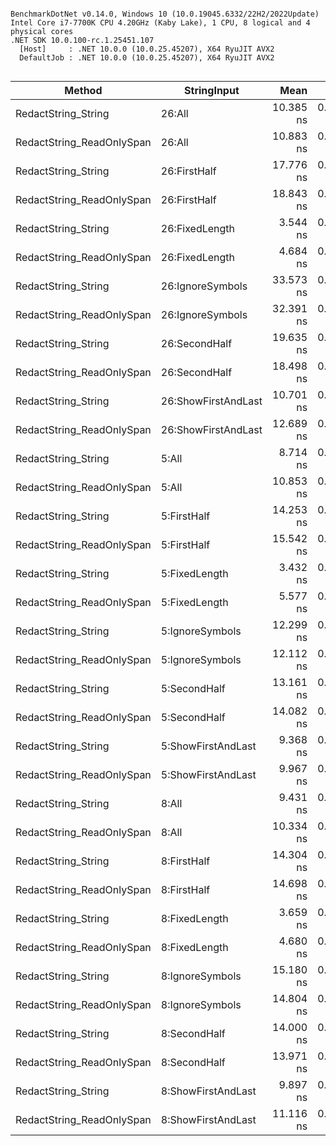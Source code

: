 ```

BenchmarkDotNet v0.14.0, Windows 10 (10.0.19045.6332/22H2/2022Update)
Intel Core i7-7700K CPU 4.20GHz (Kaby Lake), 1 CPU, 8 logical and 4 physical cores
.NET SDK 10.0.100-rc.1.25451.107
  [Host]     : .NET 10.0.0 (10.0.25.45207), X64 RyuJIT AVX2
  DefaultJob : .NET 10.0.0 (10.0.25.45207), X64 RyuJIT AVX2


```
| Method                    | StringInput         | Mean      | Error     | StdDev    | Gen0   | Allocated |
|-------------------------- |-------------------- |----------:|----------:|----------:|-------:|----------:|
| RedactString_String       | 26:All              | 10.385 ns | 0.1117 ns | 0.0932 ns | 0.0191 |      80 B |
| RedactString_ReadOnlySpan | 26:All              | 10.883 ns | 0.1145 ns | 0.1015 ns | 0.0191 |      80 B |
| RedactString_String       | 26:FirstHalf        | 17.776 ns | 0.1352 ns | 0.1265 ns | 0.0191 |      80 B |
| RedactString_ReadOnlySpan | 26:FirstHalf        | 18.843 ns | 0.3288 ns | 0.2745 ns | 0.0191 |      80 B |
| RedactString_String       | 26:FixedLength      |  3.544 ns | 0.1068 ns | 0.0999 ns |      - |         - |
| RedactString_ReadOnlySpan | 26:FixedLength      |  4.684 ns | 0.0425 ns | 0.0377 ns |      - |         - |
| RedactString_String       | 26:IgnoreSymbols    | 33.573 ns | 0.1415 ns | 0.1255 ns | 0.0191 |      80 B |
| RedactString_ReadOnlySpan | 26:IgnoreSymbols    | 32.391 ns | 0.1229 ns | 0.0960 ns | 0.0191 |      80 B |
| RedactString_String       | 26:SecondHalf       | 19.635 ns | 0.1091 ns | 0.0967 ns | 0.0191 |      80 B |
| RedactString_ReadOnlySpan | 26:SecondHalf       | 18.498 ns | 0.0863 ns | 0.0765 ns | 0.0191 |      80 B |
| RedactString_String       | 26:ShowFirstAndLast | 10.701 ns | 0.0701 ns | 0.0656 ns | 0.0191 |      80 B |
| RedactString_ReadOnlySpan | 26:ShowFirstAndLast | 12.689 ns | 0.0733 ns | 0.0685 ns | 0.0191 |      80 B |
| RedactString_String       | 5:All               |  8.714 ns | 0.0691 ns | 0.0613 ns | 0.0076 |      32 B |
| RedactString_ReadOnlySpan | 5:All               | 10.853 ns | 0.0585 ns | 0.0489 ns | 0.0076 |      32 B |
| RedactString_String       | 5:FirstHalf         | 14.253 ns | 0.1114 ns | 0.0987 ns | 0.0076 |      32 B |
| RedactString_ReadOnlySpan | 5:FirstHalf         | 15.542 ns | 0.0623 ns | 0.0552 ns | 0.0076 |      32 B |
| RedactString_String       | 5:FixedLength       |  3.432 ns | 0.0192 ns | 0.0170 ns |      - |         - |
| RedactString_ReadOnlySpan | 5:FixedLength       |  5.577 ns | 0.0223 ns | 0.0198 ns |      - |         - |
| RedactString_String       | 5:IgnoreSymbols     | 12.299 ns | 0.0818 ns | 0.0725 ns | 0.0076 |      32 B |
| RedactString_ReadOnlySpan | 5:IgnoreSymbols     | 12.112 ns | 0.0497 ns | 0.0415 ns | 0.0076 |      32 B |
| RedactString_String       | 5:SecondHalf        | 13.161 ns | 0.1701 ns | 0.1507 ns | 0.0076 |      32 B |
| RedactString_ReadOnlySpan | 5:SecondHalf        | 14.082 ns | 0.0864 ns | 0.0766 ns | 0.0076 |      32 B |
| RedactString_String       | 5:ShowFirstAndLast  |  9.368 ns | 0.0600 ns | 0.0532 ns | 0.0076 |      32 B |
| RedactString_ReadOnlySpan | 5:ShowFirstAndLast  |  9.967 ns | 0.0372 ns | 0.0330 ns | 0.0076 |      32 B |
| RedactString_String       | 8:All               |  9.431 ns | 0.0694 ns | 0.0649 ns | 0.0096 |      40 B |
| RedactString_ReadOnlySpan | 8:All               | 10.334 ns | 0.0574 ns | 0.0537 ns | 0.0096 |      40 B |
| RedactString_String       | 8:FirstHalf         | 14.304 ns | 0.0917 ns | 0.0857 ns | 0.0095 |      40 B |
| RedactString_ReadOnlySpan | 8:FirstHalf         | 14.698 ns | 0.0966 ns | 0.0903 ns | 0.0095 |      40 B |
| RedactString_String       | 8:FixedLength       |  3.659 ns | 0.0186 ns | 0.0174 ns |      - |         - |
| RedactString_ReadOnlySpan | 8:FixedLength       |  4.680 ns | 0.0312 ns | 0.0260 ns |      - |         - |
| RedactString_String       | 8:IgnoreSymbols     | 15.180 ns | 0.1071 ns | 0.0895 ns | 0.0095 |      40 B |
| RedactString_ReadOnlySpan | 8:IgnoreSymbols     | 14.804 ns | 0.0572 ns | 0.0478 ns | 0.0095 |      40 B |
| RedactString_String       | 8:SecondHalf        | 14.000 ns | 0.0534 ns | 0.0417 ns | 0.0095 |      40 B |
| RedactString_ReadOnlySpan | 8:SecondHalf        | 13.971 ns | 0.0743 ns | 0.0620 ns | 0.0095 |      40 B |
| RedactString_String       | 8:ShowFirstAndLast  |  9.897 ns | 0.0650 ns | 0.0542 ns | 0.0096 |      40 B |
| RedactString_ReadOnlySpan | 8:ShowFirstAndLast  | 11.116 ns | 0.0676 ns | 0.0599 ns | 0.0096 |      40 B |
